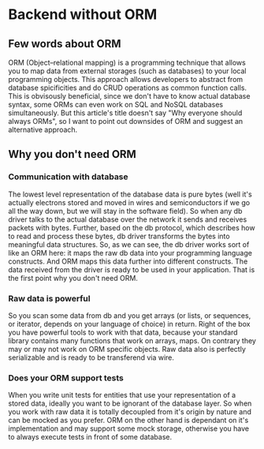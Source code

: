 # Backend without ORM

## Few words about ORM

ORM (Object–relational mapping) is a programming technique that allows you to map data from external storages (such as databases) to your local programming objects.
This approach allows developers to abstract from database spicificities and do CRUD operations as common function calls. This is obvisously beneficial, since we don't have to know actual database syntax, some ORMs can even work on SQL and NoSQL databases simultaneously.
But this article's title doesn't say "Why everyone should always ORMs", so I want to point out downsides of ORM and suggest an alternative approach.

## Why you don't need ORM

### Communication with database
The lowest level representation of the database data is pure bytes (well it's actually electrons stored and moved in wires and semiconductors if we go all the way down, but we will stay in the software field). So when any db driver talks to the actual database over the network it sends and receives packets with bytes. Further, based on the db protocol, which describes how to read and process these bytes, db driver transforms the bytes into meaningful data structures. So, as we can see, the db driver works sort of like an ORM here: it maps the raw db data into your programming language constructs. And ORM maps this data further into different constructs. The data received from the driver is ready to be used in your application. That is the first point why you don't need ORM.

### Raw data is powerful
So you scan some data from db and you get arrays (or lists, or sequences, or iterator, depends on your language of choice) in return. Right of the box you have powerful tools to work with that data, because your standard library contains many functions that work on arrays, maps. On contrary they may or may not work on ORM specific objects. Raw data also is perfectly serializable and is ready to be transferend via wire.

### Does your ORM support tests
When you write unit tests for entities that use your representation of a stored data, ideally you want to be ignorant of the database layer. So when you work with raw data it is totally decoupled from it's origin by nature and can be mocked as you prefer.
ORM on the other hand is dependant on it's implementation and may support some mock storage, otherwise you have to always execute tests in front of some database.